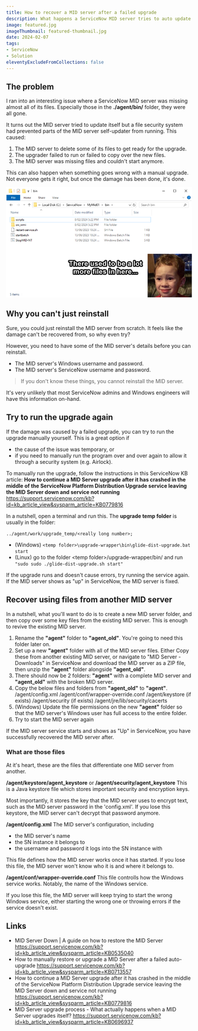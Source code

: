 ```yaml
---
title: How to recover a MID server after a failed upgrade
description: What happens a ServiceNow MID server tries to auto update itself but gets interrupted mid-upgrade and fails? You get a broken MID server that's missing half of its files, that's what. Here's how to recover a MID sever when the auto upgrade fails and it deletes its own files.
image: featured.jpg
imageThumbnail: featured-thumbnail.jpg
date: 2024-02-07
tags:
- ServiceNow
- Solution
eleventyExcludeFromCollections: false
---
```


## The problem
I ran into an interesting issue where a ServiceNow MID server was missing almost all of its files. Especially those in the **./agent/bin/** folder, they were all gone.

It turns out the MID server tried to update itself but a file security system had prevented parts of the MID server self-updater from running. This caused:
1. The MID server to delete some of its files to get ready for the upgrade.
1. The upgrader failed to run or failed to copy over the new files.
1. The MID server was missing files and couldn't start anymore.

This can also happen when something goes wrong with a manual upgrade. Not everyone gets it right, but once the damage has been done, it's done.

[![Folder missing files meme](folder-missing-files-kid.png)](folder-missing-files-kid.png)

## Why you can't just reinstall
Sure, you could just reinstall the MID server from scratch. It feels like the damage can't be recovered from, so why even try?

However, you need to have some of the MID server's details before you can reinstall.
* The MID server's Windows username and password.
* The MID server's ServiceNow username and password.

> If you don't know these things, you cannot reinstall the MID server.

It's very unlikely that most ServiceNow admins and Windows engineers will have this information on-hand.

## Try to run the upgrade again
If the damage was caused by a failed upgrade, you can try to run the upgrade manually yourself. This is a great option if 
* the cause of the issue was temporary, or 
* if you need to manually run the program over and over again to allow it through a security system (e.g. Airlock).

To manually run the upgrade, follow the instructions in this ServiceNow KB article: **How to continue a MID Server upgrade after it has crashed in the middle of the ServiceNow Platform Distribution Upgrade service leaving the MID Server down and service not running**
https://support.servicenow.com/kb?id=kb_article_view&sysparm_article=KB0779816

In a nutshell, open a terminal and run this. The **upgrade temp folder** is usually in the folder:
```
../agent/work/upgrade_temp/<really long number>;
```

* (Windows) `<temp folder>\upgrade-wrapper\bin\glide-dist-upgrade.bat start`
* (Linux) go to the folder &lt;temp folder&gt;/upgrade-wrapper/bin/ and run `"sudo sudo ./glide-dist-upgrade.sh start"`

If the upgrade runs and doesn't cause errors, try running the service again. If the MID server shows as "up" in ServiceNow, the MID server is fixed.

## Recover using files from another MID server
In a nutshell, what you'll want to do is to create a new MID server folder, and then copy over some key files from the existing MID server. This is enough to revive the existing MID server.

1. Rename the **"agent"** folder to **"agent_old"**. You're going to need this folder later on.
1. Set up a new **"agent"** folder with all of the MID server files. Either
 Copy these from another existing MID server, or 
 navigate to "MID Server - Downloads" in ServiceNow and download the MID server as a ZIP file, then unzip the **"agent"** folder alongside **"agent_old"**.
1. There should now be 2 folders: **"agent"** with a complete MID server and **"agent_old"** with the broken MID server.
1. Copy the below files and folders from **"agent_old"** to **"agent"**.
 /agent/config.xml
 /agent/conf/wrapper-override.conf
 /agent/keystore (if exists)
 /agent/security (if exists)
 /agent/jre/lib/security/cacerts
1. (Windows) Update the file permissions on the new **"agent"** folder so that the MID server's Windows user has full access to the entire folder.
1. Try to start the MID server again

If the MID server service starts and shows as "Up" in ServiceNow, you have successfully recovered the MID server after.

### What are those files
At it's heart, these are the files that differentiate one MID server from another.

**/agent/keystore/agent_keystore** or **/agent/security/agent_keystore**
This is a Java keystore file which stores important security and encryption keys.

Most importantly, it stores the key that the MID server uses to encrypt text, such as the MID server password in the 'config.xml'. If you lose this keystore, the MID server can't decrypt that password anymore.

**/agent/config.xml**
The MID server's configuration, including 
* the MID server's name
* the SN instance it belongs to
* the username and password it logs into the SN instance with

This file defines how the MID server works once it has started. If you lose this file, the MID server won't know who it is and where it belongs to.

**/agent/conf/wrapper-override.conf**
This file controlls how the Windows service works. Notably, the name of the Windows service.

If you lose this file, the MID server will keep trying to start the wrong Windows service, either starting the wrong one or throwing errors if the service doesn't exist.

## Links
* MID Server Down | A guide on how to restore the MID Server
 https://support.servicenow.com/kb?id=kb_article_view&sysparm_article=KB0535040
* How to manually restore or upgrade a MID Server after a failed auto-upgrade
 https://support.servicenow.com/kb?id=kb_article_view&sysparm_article=KB0713557
* How to continue a MID Server upgrade after it has crashed in the middle of the ServiceNow Platform Distribution Upgrade service leaving the MID Server down and service not running
 https://support.servicenow.com/kb?id=kb_article_view&sysparm_article=KB0779816
* MID Server upgrade process - What actually happens when a MID Server upgrades itself?
 https://support.servicenow.com/kb?id=kb_article_view&sysparm_article=KB0696937
